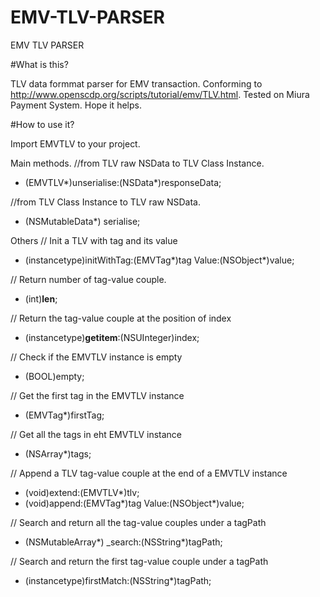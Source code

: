EMV-TLV-PARSER
==============

EMV TLV PARSER

#What is this?

TLV data formmat parser for EMV transaction. 
Conforming to http://www.openscdp.org/scripts/tutorial/emv/TLV.html.
Tested on Miura Payment System.
Hope it helps.

#How to use it?

Import EMVTLV to your project.

Main methods.
//from TLV raw NSData to TLV Class Instance.
+ (EMVTLV*)unserialise:(NSData*)responseData;

//from TLV Class Instance to TLV raw NSData.
- (NSMutableData*) serialise;  

Others
// Init a TLV with tag and its value
- (instancetype)initWithTag:(EMVTag*)tag Value:(NSObject*)value;

// Return number of tag-value couple.
- (int)__len__;

// Return the tag-value couple at the position of index
- (instancetype)__getitem__:(NSUInteger)index;

// Check if the EMVTLV instance is empty
- (BOOL)empty;

// Get the first tag in the EMVTLV instance
- (EMVTag*)firstTag;

// Get all the tags in eht EMVTLV instance
- (NSArray*)tags;

// Append a TLV tag-value couple at the end of a EMVTLV instance
- (void)extend:(EMVTLV*)tlv;
- (void)append:(EMVTag*)tag Value:(NSObject*)value;

// Search and return all the tag-value couples under a tagPath
- (NSMutableArray*) _search:(NSString*)tagPath;

// Search and return the first tag-value couple under a tagPath
- (instancetype)firstMatch:(NSString*)tagPath;
